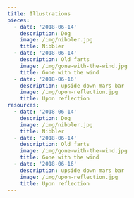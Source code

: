 ```yaml
---
title: Illustrations
pieces:
  - date: '2018-06-14'
    description: Dog
    image: /img/nibbler.jpg
    title: Nibbler
  - date: '2018-06-14'
    description: Old farts
    image: /img/gone-with-the-wind.jpg
    title: Gone with the wind
  - date: '2018-06-16'
    description: upside down mars bar
    image: /img/upon-reflection.jpg
    title: Upon reflection
resources:
  - date: '2018-06-14'
    description: Dog
    image: /img/nibbler.jpg
    title: Nibbler
  - date: '2018-06-14'
    description: Old farts
    image: /img/gone-with-the-wind.jpg
    title: Gone with the wind
  - date: '2018-06-16'
    description: upside down mars bar
    image: /img/upon-reflection.jpg
    title: Upon reflection
---
```



